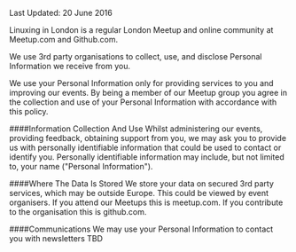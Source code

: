 Last Updated: 20 June 2016

Linuxing in London is a regular London Meetup and online community at Meetup.com and Github.com. 

We use 3rd party organisations to collect, use, and disclose Personal Information we receive from you.

We use your Personal Information only for providing services to you and improving our events. By being a member of our Meetup group you agree in the collection and use of your Personal Information with accordance with this policy.

####Information Collection And Use
Whilst administering our events, providing feedback, obtaining support from you,  we may ask you to provide us with personally identifiable information that could be used to contact or identify you. Personally identifiable information may include, but not limited to, your name ("Personal Information").

####Where The Data Is Stored
We store your data on secured 3rd party services, which may be outside Europe. This could be viewed by event organisers. If you attend our Meetups this is meetup.com. If you contribute to the organisation this is github.com.

####Communications
We may use your Personal Information to contact you with newsletters
TBD


